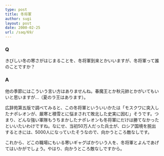 ```yaml
---
type: post
title: 冬将軍
author: sugi
layout: post
date: 2000-02-25
url: /saq/69/
---
```

### Q 

きびしい冬の寒さがはじまることを、冬将軍到来とかいいますが、冬将軍って誰のことですか？

### A 

他の季節にはこういう言い方はありませんね。春魔王とか秋元帥とかがいてもいいと思いますが&hellip;（夏のラ王はあります）。

広辞苑第五版で調べてみると、この冬将軍といういいかたは「モスクワに突入したナポレオンが、厳寒と積雪とに悩まされて敗北した史実に因む」そうです。つまり、どんな強い軍隊もうちまかしたナポレオンも冬将軍にだけは勝てなかったといいたいわけですね。なにせ、当初50万人だった兵士が、ロシア国境を脱出するときには、5000人になっていたそうなので、向かうところ敵なしです。

これから、どこの職場にもいる寒いギャグばかりいう人を、冬将軍とよんであげてはいかがでしょう。やはり、向かうところ敵なしですから。
